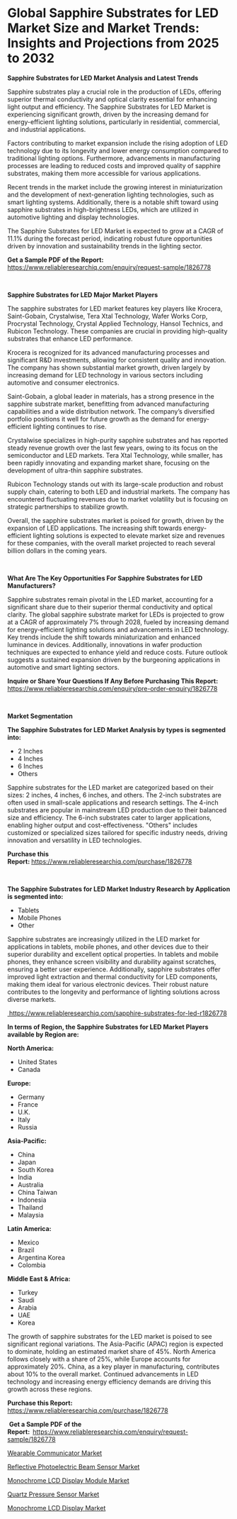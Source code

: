 <p><h1>Global Sapphire Substrates for LED Market Size and Market Trends: Insights and Projections from 2025 to 2032</h1></p><p><strong>Sapphire Substrates for LED Market Analysis and Latest Trends</strong></p>
<p><p>Sapphire substrates play a crucial role in the production of LEDs, offering superior thermal conductivity and optical clarity essential for enhancing light output and efficiency. The Sapphire Substrates for LED Market is experiencing significant growth, driven by the increasing demand for energy-efficient lighting solutions, particularly in residential, commercial, and industrial applications. </p><p>Factors contributing to market expansion include the rising adoption of LED technology due to its longevity and lower energy consumption compared to traditional lighting options. Furthermore, advancements in manufacturing processes are leading to reduced costs and improved quality of sapphire substrates, making them more accessible for various applications. </p><p>Recent trends in the market include the growing interest in miniaturization and the development of next-generation lighting technologies, such as smart lighting systems. Additionally, there is a notable shift toward using sapphire substrates in high-brightness LEDs, which are utilized in automotive lighting and display technologies. </p><p>The Sapphire Substrates for LED Market is expected to grow at a CAGR of 11.1% during the forecast period, indicating robust future opportunities driven by innovation and sustainability trends in the lighting sector.</p></p>
<p><strong>Get a Sample PDF of the Report:&nbsp;</strong> <a href="https://www.reliableresearchiq.com/enquiry/request-sample/1826778?utm_campaign=1141&utm_medium=2&utm_source=Github&utm_content=ia&utm_term=06042025&utm_id=sapphire-substrates-for-led">https://www.reliableresearchiq.com/enquiry/request-sample/1826778</a></p>
<p>&nbsp;</p>
<p><strong>Sapphire Substrates for LED Major Market Players</strong></p>
<p><p>The sapphire substrates for LED market features key players like Krocera, Saint-Gobain, Crystalwise, Tera Xtal Technology, Wafer Works Corp, Procrystal Technology, Crystal Applied Technology, Hansol Technics, and Rubicon Technology. These companies are crucial in providing high-quality substrates that enhance LED performance.</p><p>Krocera is recognized for its advanced manufacturing processes and significant R&D investments, allowing for consistent quality and innovation. The company has shown substantial market growth, driven largely by increasing demand for LED technology in various sectors including automotive and consumer electronics. </p><p>Saint-Gobain, a global leader in materials, has a strong presence in the sapphire substrate market, benefitting from advanced manufacturing capabilities and a wide distribution network. The company’s diversified portfolio positions it well for future growth as the demand for energy-efficient lighting continues to rise.</p><p>Crystalwise specializes in high-purity sapphire substrates and has reported steady revenue growth over the last few years, owing to its focus on the semiconductor and LED markets. Tera Xtal Technology, while smaller, has been rapidly innovating and expanding market share, focusing on the development of ultra-thin sapphire substrates.</p><p>Rubicon Technology stands out with its large-scale production and robust supply chain, catering to both LED and industrial markets. The company has encountered fluctuating revenues due to market volatility but is focusing on strategic partnerships to stabilize growth.</p><p>Overall, the sapphire substrates market is poised for growth, driven by the expansion of LED applications. The increasing shift towards energy-efficient lighting solutions is expected to elevate market size and revenues for these companies, with the overall market projected to reach several billion dollars in the coming years.</p></p>
<p>&nbsp;</p>
<p><strong>What Are The Key Opportunities For Sapphire Substrates for LED Manufacturers?</strong></p>
<p><p>Sapphire substrates remain pivotal in the LED market, accounting for a significant share due to their superior thermal conductivity and optical clarity. The global sapphire substrate market for LEDs is projected to grow at a CAGR of approximately 7% through 2028, fueled by increasing demand for energy-efficient lighting solutions and advancements in LED technology. Key trends include the shift towards miniaturization and enhanced luminance in devices. Additionally, innovations in wafer production techniques are expected to enhance yield and reduce costs. Future outlook suggests a sustained expansion driven by the burgeoning applications in automotive and smart lighting sectors.</p></p>
<p><strong>Inquire or Share Your Questions If Any Before Purchasing This Report:</strong> <a href="https://www.reliableresearchiq.com/enquiry/pre-order-enquiry/1826778?utm_campaign=1141&utm_medium=2&utm_source=Github&utm_content=ia&utm_term=06042025&utm_id=sapphire-substrates-for-led">https://www.reliableresearchiq.com/enquiry/pre-order-enquiry/1826778</a></p>
<p>&nbsp;</p>
<p><strong>Market Segmentation</strong></p>
<p><strong>The Sapphire Substrates for LED Market Analysis by types is segmented into:</strong></p>
<p><ul><li>2 Inches</li><li>4 Inches</li><li>6 Inches</li><li>Others</li></ul></p>
<p><p>Sapphire substrates for the LED market are categorized based on their sizes: 2 inches, 4 inches, 6 inches, and others. The 2-inch substrates are often used in small-scale applications and research settings. The 4-inch substrates are popular in mainstream LED production due to their balanced size and efficiency. The 6-inch substrates cater to larger applications, enabling higher output and cost-effectiveness. "Others" includes customized or specialized sizes tailored for specific industry needs, driving innovation and versatility in LED technologies.</p></p>
<p><strong>Purchase this Report:&nbsp;</strong><a href="https://www.reliableresearchiq.com/purchase/1826778?utm_campaign=1141&utm_medium=2&utm_source=Github&utm_content=ia&utm_term=06042025&utm_id=sapphire-substrates-for-led">https://www.reliableresearchiq.com/purchase/1826778</a></p>
<p>&nbsp;</p>
<p><strong>The Sapphire Substrates for LED Market Industry Research by Application is segmented into:</strong></p>
<p><ul><li>Tablets</li><li>Mobile Phones</li><li>Other</li></ul></p>
<p><p>Sapphire substrates are increasingly utilized in the LED market for applications in tablets, mobile phones, and other devices due to their superior durability and excellent optical properties. In tablets and mobile phones, they enhance screen visibility and durability against scratches, ensuring a better user experience. Additionally, sapphire substrates offer improved light extraction and thermal conductivity for LED components, making them ideal for various electronic devices. Their robust nature contributes to the longevity and performance of lighting solutions across diverse markets.</p></p>
<p><a href="https://www.reliableresearchiq.com/sapphire-substrates-for-led-r1826778?utm_campaign=1141&utm_medium=2&utm_source=Github&utm_content=ia&utm_term=06042025&utm_id=sapphire-substrates-for-led">&nbsp;https://www.reliableresearchiq.com/sapphire-substrates-for-led-r1826778</a></p>
<p><strong>In terms of Region, the Sapphire Substrates for LED Market Players available by Region are:</strong></p>
<p>
    <p> <strong> North America: </strong>
        <ul>
            <li>United States</li>
            <li>Canada</li>
        </ul>
        </p> 
    <p> <strong> Europe: </strong>
        <ul>
            <li>Germany</li>
            <li>France</li>
            <li>U.K.</li>
            <li>Italy</li>
            <li>Russia</li>
        </ul>
        </p> 
    <p> <strong> Asia-Pacific: </strong>
        <ul>
            <li>China</li>
            <li>Japan</li>
            <li>South Korea</li>
            <li>India</li>
            <li>Australia</li>
            <li>China Taiwan</li>
            <li>Indonesia</li>
            <li>Thailand</li>
            <li>Malaysia</li>
        </ul>
        </p> 
    <p> <strong> Latin America: </strong>
        <ul>
            <li>Mexico</li>
            <li>Brazil</li>
            <li>Argentina Korea</li>
            <li>Colombia</li>
        </ul>
        </p> 
    <p> <strong> Middle East & Africa: </strong>
        <ul>
            <li>Turkey</li>
            <li>Saudi</li>
            <li>Arabia</li>
            <li>UAE</li>
            <li>Korea</li>
        </ul>
    </p>
    </p>
<p><p>The growth of sapphire substrates for the LED market is poised to see significant regional variations. The Asia-Pacific (APAC) region is expected to dominate, holding an estimated market share of 45%. North America follows closely with a share of 25%, while Europe accounts for approximately 20%. China, as a key player in manufacturing, contributes about 10% to the overall market. Continued advancements in LED technology and increasing energy efficiency demands are driving this growth across these regions.</p></p>
<p><strong>Purchase this Report: </strong><a href="https://www.reliableresearchiq.com/purchase/1826778?utm_campaign=1141&utm_medium=2&utm_source=Github&utm_content=ia&utm_term=06042025&utm_id=sapphire-substrates-for-led">https://www.reliableresearchiq.com/purchase/1826778</a></p>
<p>&nbsp;<strong>Get a Sample PDF of the Report:&nbsp;&nbsp;</strong><a href="https://www.reliableresearchiq.com/enquiry/request-sample/1826778?utm_campaign=1141&utm_medium=2&utm_source=Github&utm_content=ia&utm_term=06042025&utm_id=sapphire-substrates-for-led">https://www.reliableresearchiq.com/enquiry/request-sample/1826778</a></p>
<p><strong></strong></p>
<p><p><a href="https://github.com/cwasicioaie/Market-Research-Report-List-1/blob/main/wearable-communicator-market.md?utm_campaign=1141&utm_medium=2&utm_source=Github&utm_content=ia&utm_term=06042025&utm_id=sapphire-substrates-for-led">Wearable Communicator Market</a></p><p><a href="https://github.com/nellygussisy/Market-Research-Report-List-1/blob/main/reflective-photoelectric-beam-sensor-market.md?utm_campaign=1141&utm_medium=2&utm_source=Github&utm_content=ia&utm_term=06042025&utm_id=sapphire-substrates-for-led">Reflective Photoelectric Beam Sensor Market</a></p><p><a href="https://github.com/qianyateina/Market-Research-Report-List-1/blob/main/monochrome-lcd-display-module-market.md?utm_campaign=1141&utm_medium=2&utm_source=Github&utm_content=ia&utm_term=06042025&utm_id=sapphire-substrates-for-led">Monochrome LCD Display Module Market</a></p><p><a href="https://github.com/handyiongikg/Market-Research-Report-List-1/blob/main/quartz-pressure-sensor-market.md?utm_campaign=1141&utm_medium=2&utm_source=Github&utm_content=ia&utm_term=06042025&utm_id=sapphire-substrates-for-led">Quartz Pressure Sensor Market</a></p><p><a href="https://github.com/ebalabenoot/Market-Research-Report-List-1/blob/main/monochrome-lcd-display-market.md?utm_campaign=1141&utm_medium=2&utm_source=Github&utm_content=ia&utm_term=06042025&utm_id=sapphire-substrates-for-led">Monochrome LCD Display Market</a></p></p>